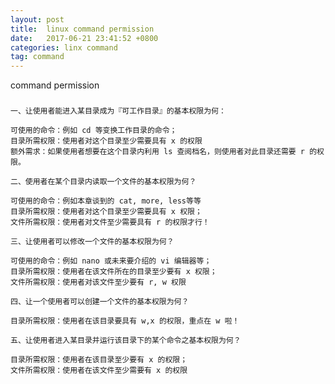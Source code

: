 ```yaml
---
layout: post
title:  linux command permission
date:   2017-06-21 23:41:52 +0800
categories: linx command
tag: command
---
```


command permission

###  

```
一、让使用者能进入某目录成为『可工作目录』的基本权限为何：

可使用的命令：例如 cd 等变换工作目录的命令；
目录所需权限：使用者对这个目录至少需要具有 x 的权限
额外需求：如果使用者想要在这个目录内利用 ls 查阅档名，则使用者对此目录还需要 r 的权限。

二、使用者在某个目录内读取一个文件的基本权限为何？

可使用的命令：例如本章谈到的 cat, more, less等等
目录所需权限：使用者对这个目录至少需要具有 x 权限；
文件所需权限：使用者对文件至少需要具有 r 的权限才行！

三、让使用者可以修改一个文件的基本权限为何？

可使用的命令：例如 nano 或未来要介绍的 vi 编辑器等；
目录所需权限：使用者在该文件所在的目录至少要有 x 权限；
文件所需权限：使用者对该文件至少要有 r, w 权限

四、让一个使用者可以创建一个文件的基本权限为何？

目录所需权限：使用者在该目录要具有 w,x 的权限，重点在 w 啦！

五、让使用者进入某目录并运行该目录下的某个命令之基本权限为何？

目录所需权限：使用者在该目录至少要有 x 的权限；
文件所需权限：使用者在该文件至少需要有 x 的权限

```

[jekyll-docs]: https://jekyllrb.com/docs/home
[jekyll-gh]:   https://github.com/jekyll/jekyll
[jekyll-talk]: https://talk.jekyllrb.com/
